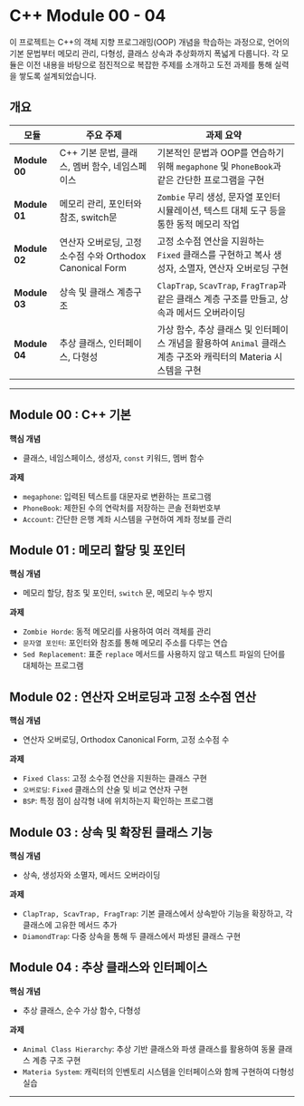 # C++ Module 00 - 04

이 프로젝트는 C++의 객체 지향 프로그래밍(OOP) 개념을 학습하는 과정으로, 언어의 기본 문법부터 메모리 관리, 다형성, 클래스 상속과 추상화까지 폭넓게 다룹니다. 각 모듈은 이전 내용을 바탕으로 점진적으로 복잡한 주제를 소개하고 도전 과제를 통해 실력을 쌓도록 설계되었습니다.


## 개요

| 모듈        | 주요 주제                                                      | 과제 요약                                                                                       |
|-------------|----------------------------------------------------------------|--------------------------------------------------------------------------------------------------|
| **Module 00** | C++ 기본 문법, 클래스, 멤버 함수, 네임스페이스                 | 기본적인 문법과 OOP를 연습하기 위해 `megaphone` 및 `PhoneBook`과 같은 간단한 프로그램을 구현 |
| **Module 01** | 메모리 관리, 포인터와 참조, switch문                           | `Zombie` 무리 생성, 문자열 포인터 시뮬레이션, 텍스트 대체 도구 등을 통한 동적 메모리 작업 |
| **Module 02** | 연산자 오버로딩, 고정 소수점 수와 Orthodox Canonical Form      | 고정 소수점 연산을 지원하는 `Fixed` 클래스를 구현하고 복사 생성자, 소멸자, 연산자 오버로딩 구현 |
| **Module 03** | 상속 및 클래스 계층구조                                        | `ClapTrap`, `ScavTrap`, `FragTrap`과 같은 클래스 계층 구조를 만들고, 상속과 메서드 오버라이딩 |
| **Module 04** | 추상 클래스, 인터페이스, 다형성                                | 가상 함수, 추상 클래스 및 인터페이스 개념을 활용하여 `Animal` 클래스 계층 구조와 캐릭터의 Materia 시스템을 구현 |


---


## Module 00 : C++ 기본
**핵심 개념**
- 클래스, 네임스페이스, 생성자, `const` 키워드, 멤버 함수  


**과제**
- `megaphone`: 입력된 텍스트를 대문자로 변환하는 프로그램
- `PhoneBook`: 제한된 수의 연락처를 저장하는 콘솔 전화번호부
- `Account`: 간단한 은행 계좌 시스템을 구현하여 계좌 정보를 관리

##
## Module 01 : 메모리 할당 및 포인터
**핵심 개념**
- 메모리 할당, 참조 및 포인터, `switch` 문, 메모리 누수 방지  


**과제**
- `Zombie Horde`: 동적 메모리를 사용하여 여러 객체를 관리
- `문자열 포인터`: 포인터와 참조를 통해 메모리 주소를 다루는 연습
- `Sed Replacement`: 표준 `replace` 메서드를 사용하지 않고 텍스트 파일의 단어를 대체하는 프로그램


##
## Module 02 : 연산자 오버로딩과 고정 소수점 연산
**핵심 개념**
- 연산자 오버로딩, Orthodox Canonical Form, 고정 소수점 수  


**과제**
- `Fixed Class`: 고정 소수점 연산을 지원하는 클래스 구현
- `오버로딩`: `Fixed` 클래스의 산술 및 비교 연산자 구현
- `BSP`: 특정 점이 삼각형 내에 위치하는지 확인하는 프로그램


##
## Module 03 : 상속 및 확장된 클래스 기능
**핵심 개념**
- 상속, 생성자와 소멸자, 메서드 오버라이딩  


**과제**
- `ClapTrap, ScavTrap, FragTrap`: 기본 클래스에서 상속받아 기능을 확장하고, 각 클래스에 고유한 메서드 추가
- `DiamondTrap`: 다중 상속을 통해 두 클래스에서 파생된 클래스 구현


##
## Module 04 : 추상 클래스와 인터페이스
**핵심 개념**
- 추상 클래스, 순수 가상 함수, 다형성  


**과제**
- `Animal Class Hierarchy`: 추상 기반 클래스와 파생 클래스를 활용하여 동물 클래스 계층 구조 구현
- `Materia System`: 캐릭터의 인벤토리 시스템을 인터페이스와 함께 구현하여 다형성 실습


---
